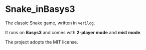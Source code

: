 # Snake_inBasys3
The classic Snake game, written in `verilog`.

It runs on **Basys3** and comes with **2-player mode** and **mist mode**.

The project adopts the MIT license.

## 
